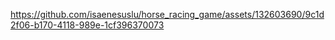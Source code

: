 https://github.com/isaenesuslu/horse_racing_game/assets/132603690/9c1d2f06-b170-4118-989e-1cf396370073
